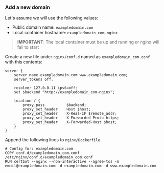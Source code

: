 ### Add a new domain

Let's assume we will use the following values:

- Public domain name: `exampledomain.com`
- Local container hostname:  `exampledomain_com-nginx`

> **IMPORTANT**: The local container must be up and running or nginx will fail to start

Create a new file under `nginx/conf.d` named as `exampledomain_com.conf` with this contents:

```
server {
    server_name exampledomain.com www.exampledomain.com;
    server_tokens off;
    
    resolver 127.0.0.11 ipv6=off;
    set $backend "http://exampledomain_com-nginx";

    location / {
        proxy_pass          $backend;
        proxy_set_header    Host $host;
        proxy_set_header    X-Real-IP $remote_addr;
        proxy_set_header    X-Forwarded-Proto https;
        proxy_set_header    X-Forwarded-Host $host;
    }
}
```

Append the following lines to `nginx/Dockerfile`

```
# Config for: exampledomain.com
COPY conf.d/exampledomain_com.conf /etc/nginx/conf.d/exampledomain_com.conf
RUN certbot --nginx --non-interactive --agree-tos -m email@exampledomain.com -d exampledomain.com -d www.exampledomain.com
```

